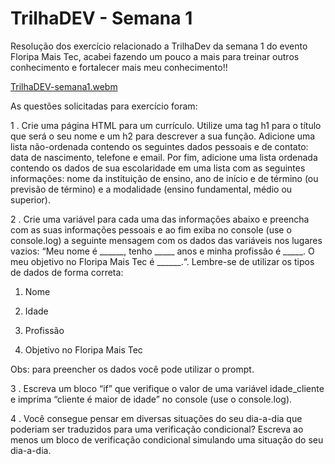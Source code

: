 # TrilhaDEV - Semana 1

Resolução dos exercício relacionado a TrilhaDev da semana 1 do evento Floripa Mais Tec, acabei fazendo um pouco a mais para treinar outros conhecimento e fortalecer mais meu conhecimento!!


[TrilhaDEV-semana1.webm](https://github.com/BiancaBarcelos/TrilhaDEV-semana-1/assets/136381822/8cad8c24-3651-47ad-bd85-87edfbb7f811)



As questões solicitadas para exercício foram:

1 . Crie uma página HTML para um currículo. Utilize uma tag h1 para o título que será o seu nome e um h2 para descrever a sua função. Adicione uma lista não-ordenada contendo os seguintes dados pessoais e de contato: data de nascimento, telefone e email. Por fim, adicione uma lista ordenada contendo os dados de sua escolaridade em uma lista com as seguintes informações: nome da instituição de ensino, ano de início e de término (ou previsão de término) e a modalidade (ensino fundamental, médio ou superior).

2 . Crie uma variável para cada uma das informações abaixo e preencha com as suas informações pessoais e ao fim exiba no console (use o console.log) a seguinte mensagem com os dados das variáveis nos lugares vazios: “Meu nome é ______, tenho _____ anos e minha profissão é _____. O meu objetivo no Floripa Mais Tec é ______.“. Lembre-se de utilizar os tipos de dados de forma correta:
   
  1. Nome
   
  2. Idade
   
  3. Profissão
  
  4. Objetivo no Floripa Mais Tec

Obs: para preencher os dados você pode utilizar o prompt.

3 . Escreva um bloco “if” que verifique o valor de uma variável idade_cliente e imprima “cliente é maior de idade” no console (use o console.log).

4 . Você consegue pensar em diversas situações do seu dia-a-dia que poderiam ser traduzidos para uma verificação condicional? Escreva ao menos um bloco de verificação condicional simulando uma situação do seu dia-a-dia.
